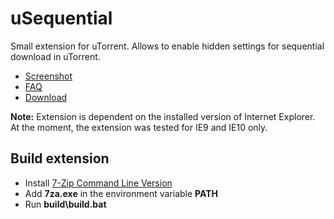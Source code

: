 uSequential
===========

Small extension for uTorrent. Allows to enable hidden settings for sequential download in uTorrent.

- [Screenshot][screenshot]
- [FAQ][faq]
- [Download][download]

**Note:** Extension is dependent on the installed version of Internet Explorer. At the moment, the extension was tested for IE9 and IE10 only.

## Build extension

- Install [7-Zip Command Line Version][7za]
- Add **7za.exe** in the environment variable **PATH**
- Run **build\build.bat**

[screenshot]:https://lh5.googleusercontent.com/-PdIa-yT-3H8/UUp-PQCKBkI/AAAAAAAANKo/8oXxVOnqnP0/s489/uSequential-no-css.PNG
[faq]:http://ruzzz.github.com/uSequential
[download]:https://github.com/Ruzzz/uSequential/raw/master/build/uSequential.btapp
[7za]:http://www.7-zip.org/download.html
